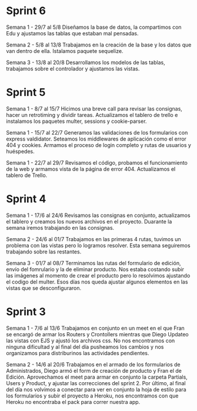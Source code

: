 # Sprint 6

Semana 1 - 29/7 al 5/8
Diseñamos la base de datos, la compartimos con Edu y ajustamos las tablas que estaban mal pensadas.

Semana 2 - 5/8 al 13/8
Trabajamos en la creación de la base y los datos que van dentro de ella.
Istalamos paquete sequelize.

Semana 3 - 13/8 al 20/8
Desarrollamos los modelos de las tablas, trabajamos sobre el controlador y ajustamos las vistas.


# Sprint 5

Semana 1 - 8/7 al 15/7
Hicimos una breve call para revisar las consignas, hacer un retrotiming y dividir tareas.
Actualizamos el tablero de trello e instalamos los paquetes multer, sessions y cookie-parser.

Semana 1 - 15/7 al 22/7
Generamos las validaciones de los formularios con express valdidator.
Seteamos los middlewares de aplicación como el error 404 y cookies.
Armamos el proceso de login completo y rutas de usuarios y huéspedes. 

Semana 1 - 22/7 al 29/7
Revisamos el código, probamos el funcionamiento de la web y armamos vista de la página de error 404.
Actualizamos el tablero de Trello.


# Sprint 4

Semana 1 - 17/6 al 24/6
Revisamos las consignas en conjunto, actualizamos el tablero y creamos los nuevos archivos en el proyecto.
Duarante la semana iremos trabajando en las consignas.

Semana 2 - 24/6 al 01/7
Trabajamos en las primeras 4 rutas, tuvimos un problema con las vistas pero lo logramos resolver.
Esta semana seguiremos trabajando sobre las restantes.

Semana 3 - 01/7 al 08/7
Terminamos las rutas del formulario de edición, envío del fomrulario y la de eliminar producto.
Nos estaba costando subir las imágenes al momento de crear el producto pero lo resolvimos ajustando el codigo del multer.
Esos días nos queda ajustar algunos elementos en las vistas que se desconfiguraron.


# Sprint 3 

Semana 1 - 7/6 al 13/6
Trabajamos en conjunto en un meet en el que Fran se encargó de armar los Routers y Crontollers mientras que Diego Updateo las vistas con EJS y ajustó los archivos css.
No nos encontramos con ninguna dificultad y al final del día pusheamos los cambios y nos organizamos para distriburinos las actividades pendientes.

Semana 2 - 14/6 al 20/6
Trabajamos en el armado de los formularios de Administrados, Diego armó el form de creación de producto y Fran el de Edición.
Aprovechamos el meet para armar en conjunto la carpeta Partials, Users y Product, y ajustar las correcciones del sprint 2.
Por último, al final del día nos volvimos a conectar para ver en conjunto la hoja de estilo para los formularios y subir el proyecto a Heroku, nos encontramos con que Heroku no encontraba el pack para correr nuestra app.

